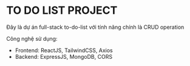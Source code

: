 # **TO DO LIST PROJECT**

Đây là dự án full-stack to-do-list với tính năng chính là CRUD operation

Công nghệ sử dụng:

- Frontend: ReactJS, TailwindCSS, Axios
- Backend: ExpressJS, MongoDB, CORS
